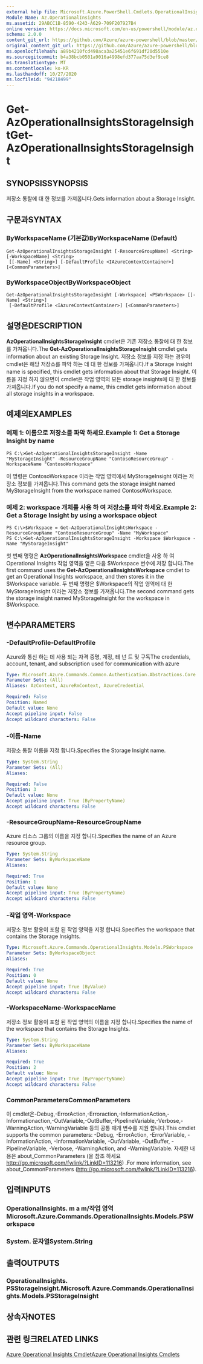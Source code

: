 ```yaml
---
external help file: Microsoft.Azure.PowerShell.Cmdlets.OperationalInsights.dll-Help.xml
Module Name: Az.OperationalInsights
ms.assetid: 29ABCC1B-8590-4243-A629-709F207927B4
online version: https://docs.microsoft.com/en-us/powershell/module/az.operationalinsights/get-azoperationalinsightsstorageinsight
schema: 2.0.0
content_git_url: https://github.com/Azure/azure-powershell/blob/master/src/OperationalInsights/OperationalInsights/help/Get-AzOperationalInsightsStorageInsight.md
original_content_git_url: https://github.com/Azure/azure-powershell/blob/master/src/OperationalInsights/OperationalInsights/help/Get-AzOperationalInsightsStorageInsight.md
ms.openlocfilehash: a89b4210fcd498aca3a25451e6f691df20d5510e
ms.sourcegitcommit: b4a38bcb0501a9016a4998efd377aa75d3ef9ce8
ms.translationtype: MT
ms.contentlocale: ko-KR
ms.lasthandoff: 10/27/2020
ms.locfileid: "94218499"
---
```

# <span data-ttu-id="e6ecd-101">Get-AzOperationalInsightsStorageInsight</span><span class="sxs-lookup"><span data-stu-id="e6ecd-101">Get-AzOperationalInsightsStorageInsight</span></span>

## <span data-ttu-id="e6ecd-102">SYNOPSIS</span><span class="sxs-lookup"><span data-stu-id="e6ecd-102">SYNOPSIS</span></span>
<span data-ttu-id="e6ecd-103">저장소 통찰에 대 한 정보를 가져옵니다.</span><span class="sxs-lookup"><span data-stu-id="e6ecd-103">Gets information about a Storage Insight.</span></span>

## <span data-ttu-id="e6ecd-104">구문과</span><span class="sxs-lookup"><span data-stu-id="e6ecd-104">SYNTAX</span></span>

### <span data-ttu-id="e6ecd-105">ByWorkspaceName (기본값)</span><span class="sxs-lookup"><span data-stu-id="e6ecd-105">ByWorkspaceName (Default)</span></span>
```
Get-AzOperationalInsightsStorageInsight [-ResourceGroupName] <String> [-WorkspaceName] <String>
 [[-Name] <String>] [-DefaultProfile <IAzureContextContainer>] [<CommonParameters>]
```

### <span data-ttu-id="e6ecd-106">ByWorkspaceObject</span><span class="sxs-lookup"><span data-stu-id="e6ecd-106">ByWorkspaceObject</span></span>
```
Get-AzOperationalInsightsStorageInsight [-Workspace] <PSWorkspace> [[-Name] <String>]
 [-DefaultProfile <IAzureContextContainer>] [<CommonParameters>]
```

## <span data-ttu-id="e6ecd-107">설명은</span><span class="sxs-lookup"><span data-stu-id="e6ecd-107">DESCRIPTION</span></span>
<span data-ttu-id="e6ecd-108">**AzOperationalInsightsStorageInsight** cmdlet은 기존 저장소 통찰에 대 한 정보를 가져옵니다.</span><span class="sxs-lookup"><span data-stu-id="e6ecd-108">The **Get-AzOperationalInsightsStorageInsight** cmdlet gets information about an existing Storage Insight.</span></span>
<span data-ttu-id="e6ecd-109">저장소 정보를 지정 하는 경우이 cmdlet은 해당 저장소를 파악 하는 데 대 한 정보를 가져옵니다.</span><span class="sxs-lookup"><span data-stu-id="e6ecd-109">If a Storage Insight name is specified, this cmdlet gets information about that Storage Insight.</span></span>
<span data-ttu-id="e6ecd-110">이름을 지정 하지 않으면이 cmdlet은 작업 영역의 모든 storage insights에 대 한 정보를 가져옵니다.</span><span class="sxs-lookup"><span data-stu-id="e6ecd-110">If you do not specify a name, this cmdlet gets information about all storage insights in a workspace.</span></span>

## <span data-ttu-id="e6ecd-111">예제의</span><span class="sxs-lookup"><span data-stu-id="e6ecd-111">EXAMPLES</span></span>

### <span data-ttu-id="e6ecd-112">예제 1: 이름으로 저장소를 파악 하세요.</span><span class="sxs-lookup"><span data-stu-id="e6ecd-112">Example 1: Get a Storage Insight by name</span></span>
```
PS C:\>Get-AzOperationalInsightsStorageInsight -Name "MyStorageInsight" -ResourceGroupName "ContosoResourceGroup" -WorkspaceName "ContosoWorkspace"
```

<span data-ttu-id="e6ecd-113">이 명령은 ContosoWorkspace 이라는 작업 영역에서 MyStorageInsight 이라는 저장소 정보를 가져옵니다.</span><span class="sxs-lookup"><span data-stu-id="e6ecd-113">This command gets the storage insight named MyStorageInsight from the workspace named ContosoWorkspace.</span></span>

### <span data-ttu-id="e6ecd-114">예제 2: workspace 개체를 사용 하 여 저장소를 파악 하세요.</span><span class="sxs-lookup"><span data-stu-id="e6ecd-114">Example 2: Get a Storage Insight by using a workspace object</span></span>
```
PS C:\>$Workspace = Get-AzOperationalInsightsWorkspace -ResourceGroupName "ContosoResourceGroup" -Name "MyWorkspace"
PS C:\>Get-AzOperationalInsightsStorageInsight -Workspace $Workspace -Name "MyStorageInsight"
```

<span data-ttu-id="e6ecd-115">첫 번째 명령은 **AzOperationalInsightsWorkspace** cmdlet을 사용 하 여 Operational Insights 작업 영역을 얻은 다음 $Workspace 변수에 저장 합니다.</span><span class="sxs-lookup"><span data-stu-id="e6ecd-115">The first command uses the **Get-AzOperationalInsightsWorkspace** cmdlet to get an Operational Insights workspace, and then stores it in the $Workspace variable.</span></span>
<span data-ttu-id="e6ecd-116">두 번째 명령은 $Workspace의 작업 영역에 대 한 MyStorageInsight 이라는 저장소 정보를 가져옵니다.</span><span class="sxs-lookup"><span data-stu-id="e6ecd-116">The second command gets the storage insight named MyStorageInsight for the workspace in $Workspace.</span></span>

## <span data-ttu-id="e6ecd-117">변수</span><span class="sxs-lookup"><span data-stu-id="e6ecd-117">PARAMETERS</span></span>

### <span data-ttu-id="e6ecd-118">-DefaultProfile</span><span class="sxs-lookup"><span data-stu-id="e6ecd-118">-DefaultProfile</span></span>
<span data-ttu-id="e6ecd-119">Azure와 통신 하는 데 사용 되는 자격 증명, 계정, 테 넌 트 및 구독</span><span class="sxs-lookup"><span data-stu-id="e6ecd-119">The credentials, account, tenant, and subscription used for communication with azure</span></span>

```yaml
Type: Microsoft.Azure.Commands.Common.Authentication.Abstractions.Core.IAzureContextContainer
Parameter Sets: (All)
Aliases: AzContext, AzureRmContext, AzureCredential

Required: False
Position: Named
Default value: None
Accept pipeline input: False
Accept wildcard characters: False
```

### <span data-ttu-id="e6ecd-120">-이름</span><span class="sxs-lookup"><span data-stu-id="e6ecd-120">-Name</span></span>
<span data-ttu-id="e6ecd-121">저장소 통찰 이름을 지정 합니다.</span><span class="sxs-lookup"><span data-stu-id="e6ecd-121">Specifies the Storage Insight name.</span></span>

```yaml
Type: System.String
Parameter Sets: (All)
Aliases:

Required: False
Position: 3
Default value: None
Accept pipeline input: True (ByPropertyName)
Accept wildcard characters: False
```

### <span data-ttu-id="e6ecd-122">-ResourceGroupName</span><span class="sxs-lookup"><span data-stu-id="e6ecd-122">-ResourceGroupName</span></span>
<span data-ttu-id="e6ecd-123">Azure 리소스 그룹의 이름을 지정 합니다.</span><span class="sxs-lookup"><span data-stu-id="e6ecd-123">Specifies the name of an Azure resource group.</span></span>

```yaml
Type: System.String
Parameter Sets: ByWorkspaceName
Aliases:

Required: True
Position: 1
Default value: None
Accept pipeline input: True (ByPropertyName)
Accept wildcard characters: False
```

### <span data-ttu-id="e6ecd-124">-작업 영역</span><span class="sxs-lookup"><span data-stu-id="e6ecd-124">-Workspace</span></span>
<span data-ttu-id="e6ecd-125">저장소 정보 활용이 포함 된 작업 영역을 지정 합니다.</span><span class="sxs-lookup"><span data-stu-id="e6ecd-125">Specifies the workspace that contains the Storage Insights.</span></span>

```yaml
Type: Microsoft.Azure.Commands.OperationalInsights.Models.PSWorkspace
Parameter Sets: ByWorkspaceObject
Aliases:

Required: True
Position: 0
Default value: None
Accept pipeline input: True (ByValue)
Accept wildcard characters: False
```

### <span data-ttu-id="e6ecd-126">-WorkspaceName</span><span class="sxs-lookup"><span data-stu-id="e6ecd-126">-WorkspaceName</span></span>
<span data-ttu-id="e6ecd-127">저장소 정보 활용이 포함 된 작업 영역의 이름을 지정 합니다.</span><span class="sxs-lookup"><span data-stu-id="e6ecd-127">Specifies the name of the workspace that contains the Storage Insights.</span></span>

```yaml
Type: System.String
Parameter Sets: ByWorkspaceName
Aliases:

Required: True
Position: 2
Default value: None
Accept pipeline input: True (ByPropertyName)
Accept wildcard characters: False
```

### <span data-ttu-id="e6ecd-128">CommonParameters</span><span class="sxs-lookup"><span data-stu-id="e6ecd-128">CommonParameters</span></span>
<span data-ttu-id="e6ecd-129">이 cmdlet은-Debug,-ErrorAction,-Erroraction,-InformationAction,-Informationaction,-OutVariable,-OutBuffer,-PipelineVariable,-Verbose,-WarningAction,-WarningVariable 등의 공통 매개 변수를 지원 합니다.</span><span class="sxs-lookup"><span data-stu-id="e6ecd-129">This cmdlet supports the common parameters: -Debug, -ErrorAction, -ErrorVariable, -InformationAction, -InformationVariable, -OutVariable, -OutBuffer, -PipelineVariable, -Verbose, -WarningAction, and -WarningVariable.</span></span> <span data-ttu-id="e6ecd-130">자세한 내용은 about_CommonParameters (을 참조 하세요 http://go.microsoft.com/fwlink/?LinkID=113216) .</span><span class="sxs-lookup"><span data-stu-id="e6ecd-130">For more information, see about_CommonParameters (http://go.microsoft.com/fwlink/?LinkID=113216).</span></span>

## <span data-ttu-id="e6ecd-131">입력</span><span class="sxs-lookup"><span data-stu-id="e6ecd-131">INPUTS</span></span>

### <span data-ttu-id="e6ecd-132">OperationalInsights. m a m/작업 영역</span><span class="sxs-lookup"><span data-stu-id="e6ecd-132">Microsoft.Azure.Commands.OperationalInsights.Models.PSWorkspace</span></span>

### <span data-ttu-id="e6ecd-133">System. 문자열</span><span class="sxs-lookup"><span data-stu-id="e6ecd-133">System.String</span></span>

## <span data-ttu-id="e6ecd-134">출력</span><span class="sxs-lookup"><span data-stu-id="e6ecd-134">OUTPUTS</span></span>

### <span data-ttu-id="e6ecd-135">OperationalInsights. PSStorageInsight.</span><span class="sxs-lookup"><span data-stu-id="e6ecd-135">Microsoft.Azure.Commands.OperationalInsights.Models.PSStorageInsight</span></span>

## <span data-ttu-id="e6ecd-136">상속자</span><span class="sxs-lookup"><span data-stu-id="e6ecd-136">NOTES</span></span>

## <span data-ttu-id="e6ecd-137">관련 링크</span><span class="sxs-lookup"><span data-stu-id="e6ecd-137">RELATED LINKS</span></span>

[<span data-ttu-id="e6ecd-138">Azure Operational Insights Cmdlet</span><span class="sxs-lookup"><span data-stu-id="e6ecd-138">Azure Operational Insights Cmdlets</span></span>](./Az.OperationalInsights.md)


